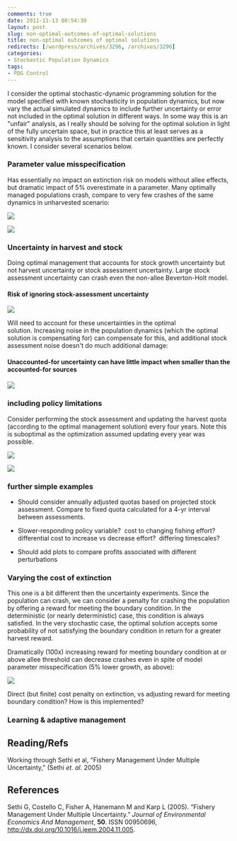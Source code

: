 ```yaml
---
comments: true
date: 2011-11-13 00:54:39
layout: post
slug: non-optimal-outcomes-of-optimal-solutions
title: non-optimal outcomes of optimal solutions
redirects: [/wordpress/archives/3296, /archives/3296]
categories:
- Stochastic Population Dynamics
tags:
- PDG Control
---
```


I consider the optimal stochastic-dynamic programming solution for the model specified with known stochasticity in population dynamics, but now vary the actual simulated dynamics to include further uncertainty or error not included in the optimal solution in different ways.  In some way this is an "unfair" analysis, as I really should be solving for the optimal solution in light of the fully uncertain space, but in practice this at least serves as a sensitivity analysis to the assumptions that certain quantities are perfectly known. I consider several scenarios below.  





### Parameter value misspecification


Has essentially no impact on extinction risk on models without allee effects, but dramatic impact of 5% overestimate in a parameter.  Many optimally managed populations crash, compare to very few crashes of the same dynamics in unharvested scenario:

![]( http://farm7.staticflickr.com/6053/6339141969_0ff1be1d6a_o.png )


![]( http://farm7.staticflickr.com/6234/6339892296_18a8e5a0db_o.png )






### Uncertainty in harvest and stock


Doing optimal management that accounts for stock growth uncertainty but not harvest uncertainty or stock assessment uncertainty. Large stock assessment uncertainty can crash even the  non-allee Beverton-Holt model.



#### Risk of ignoring stock-assessment uncertainty



![]( http://farm7.staticflickr.com/6231/6339956972_10d3a84497_o.png )


Will need to account for these uncertainties in the optimal solution. Increasing noise in the population dynamics (which the optimal solution is compensating for) can compensate for this, and additional stock assessment noise doesn't do much additional damage:



####  Unaccounted-for uncertainty can have little impact when smaller than the accounted-for sources 

#### 
![]( http://farm7.staticflickr.com/6226/6339968498_c715285c49_o.png )




### including policy limitations


Consider performing the stock assessment and updating the harvest quota (according to the optimal management solution) every four years.  Note this is suboptimal as the optimization assumed updating every year was possible. 

![]( http://farm7.staticflickr.com/6232/6345350242_8b11b20f21_o.png )


![]( http://farm7.staticflickr.com/6114/6345352340_8394155570_o.png )




###  further simple examples 





	
  * Should consider annually adjusted quotas based on projected stock assessment. Compare to fixed quota calculated for a 4-yr interval between assessments.

	
  * Slower-responding policy variable?  cost to changing fishing effort?  differential cost to increase vs decrease effort?  differing timescales?

	
  * Should add plots to compare profits associated with different perturbations







### Varying the cost of extinction


This one is a bit different then the uncertainty experiments.  Since the population can crash, we can consider a penalty for crashing the population by offering a reward for meeting the boundary condition. In the deterministic (or nearly deterministic) case, this condition is always satisfied.  In the very stochastic case, the optimal solution accepts some probability of not satisfying the boundary condition in return for a greater harvest reward. 

Dramatically (100x) increasing reward for meeting boundary condition at or above allee threshold can decrease crashes even in spite of model parameter misspecification (5% lower growth, as above):

![]( http://farm7.staticflickr.com/6111/6339906744_b68e322437_o.png )


Direct (but finite) cost penalty on extinction, vs adjusting reward for meeting boundary condition? How is this implemented?





### Learning & adaptive management





## Reading/Refs


Working through Sethi et al, "Fishery Management Under Multiple Uncertainty," (Sethi _et. al._ 2005)
## References

<p>Sethi G, Costello C, Fisher A, Hanemann M and Karp L (2005).
&ldquo;Fishery Management Under Multiple Uncertainty.&rdquo;
<EM>Journal of Environmental Economics And Management</EM>, <B>50</B>.
ISSN 00950696, <a href="http://dx.doi.org/10.1016/j.jeem.2004.11.005">http://dx.doi.org/10.1016/j.jeem.2004.11.005</a>.
